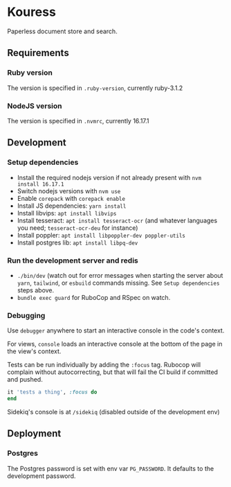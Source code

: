 # Kouress

Paperless document store and search.

## Requirements

### Ruby version

The version is specified in `.ruby-version`, currently ruby-3.1.2

### NodeJS version

The version is specified in `.nvmrc`, currently 16.17.1

## Development

### Setup dependencies

- Install the required nodejs version if not already present with `nvm install 16.17.1`
- Switch nodejs versions with `nvm use`
- Enable `corepack` with `corepack enable`
- Install JS dependencies: `yarn install`
- Install libvips: `apt install libvips`
- Install tesseract: `apt install tesseract-ocr` (and whatever languages you need; `tesseract-ocr-deu` for instance)
- Install poppler: `apt install libpoppler-dev poppler-utils`
- Install postgres lib: `apt install libpq-dev`

### Run the development server and redis

- `./bin/dev` (watch out for error messages when starting the server about `yarn`, `tailwind`, or `esbuild` commands missing. See `Setup dependencies` steps above.
- `bundle exec guard` for RuboCop and RSpec on watch.

### Debugging

Use `debugger` anywhere to start an interactive console in the code's context.

For views, `console` loads an interactive console at the bottom of the page in the view's context.

Tests can be run individually by adding the `:focus` tag. Rubocop will complain without autocorrecting, but that will fail the CI build if committed and pushed.

```ruby
it 'tests a thing', :focus do
end
```

Sidekiq's console is at `/sidekiq` (disabled outside of the development env)

## Deployment

### Postgres

The Postgres password is set with env var `PG_PASSWORD`. It defaults to the development password.
